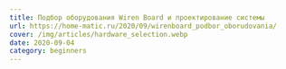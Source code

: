 ```yaml
---
title: Подбор оборудования Wiren Board и проектирование системы
url: https://home-matic.ru/2020/09/wirenboard_podbor_oborudovania/
cover: /img/articles/hardware_selection.webp
date: 2020-09-04
category: beginners
---
```

